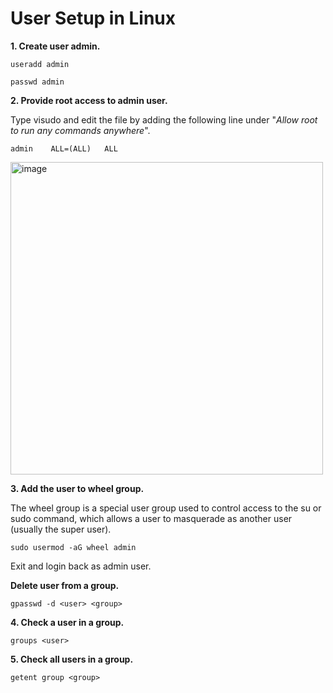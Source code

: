 # User Setup in Linux

**1. Create user admin.**

```CMD
useradd admin
```
```CMD
passwd admin
```

**2. Provide root access to admin user.**

Type visudo and edit the file by adding the following line under "_Allow root to run any commands anywhere_".

```script
admin    ALL=(ALL)   ALL
```
<img width="500" alt="image" src="https://github.com/codersyacht/Public/assets/128015499/caa325e3-560a-4c53-b242-e39906c1431d">


**3. Add the user to wheel group.**

The wheel group is a special user group used to control access to the su or sudo command, which allows a user to masquerade as another user (usually the super user).

```CMD
sudo usermod -aG wheel admin
```
Exit and login back as admin user.

**Delete user from a group.**

```script
gpasswd -d <user> <group>
```

**4. Check a user in a group.**

```script
groups <user>
```

**5. Check all users in a group.**

```script
getent group <group>
```
